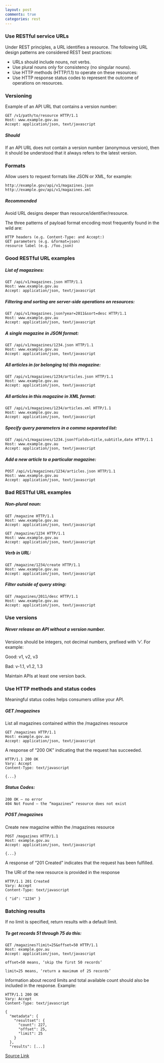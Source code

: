 ```yaml
---
layout: post
comments: true
categories: rest
---
```




### Use RESTful service URLs

Under REST principles, a URL identifies a resource. The following URL design patterns are considered REST best practices:

- URLs should include nouns, not verbs.
- Use plural nouns only for consistency (no singular nouns).
- Use HTTP methods (HTTP/1.1) to operate on these resources:
- Use HTTP response status codes to represent the outcome of operations on resources.

### Versioning

Example of an API URL that contains a version number:

```
GET /v1/path/to/resource HTTP/1.1
Host: www.example.gov.au
Accept: application/json, text/javascript
```

##### Should
If an API URL does not contain a version number (anonymous version), then it should be understood that it always refers to the latest version.

### Formats
Allow users to request formats like JSON or XML, for example:
```
http://example.gov/api/v1/magazines.json
http://example.gov/api/v1/magazines.xml
```
##### Recommended
Avoid URL designs deeper than resource/identifier/resource.

The three patterns of payload format encoding most frequently found in the wild are:

```
HTTP headers (e.g. Content-Type: and Accept:)
GET parameters (e.g. &format=json)
resource label (e.g. /foo.json)
```

### Good RESTful URL examples

##### List of magazines:

```
GET /api/v1/magazines.json HTTP/1.1
Host: www.example.gov.au
Accept: application/json, text/javascript
```

##### Filtering and sorting are server-side operations on resources:

```
GET /api/v1/magazines.json?year=2011&sort=desc HTTP/1.1
Host: www.example.gov.au
Accept: application/json, text/javascript
```

##### A single magazine in JSON format:

```
GET /api/v1/magazines/1234.json HTTP/1.1
Host: www.example.gov.au
Accept: application/json, text/javascript
```

##### All articles in (or belonging to) this magazine:

```
GET /api/v1/magazines/1234/articles.json HTTP/1.1
Host: www.example.gov.au
Accept: application/json, text/javascript
```

##### All articles in this magazine in XML format:

```
GET /api/v1/magazines/1234/articles.xml HTTP/1.1
Host: www.example.gov.au
Accept: application/json, text/javascript
```

##### Specify query parameters in a comma separated list:

```
GET /api/v1/magazines/1234.json?fields=title,subtitle,date HTTP/1.1
Host: www.example.gov.au
Accept: application/json, text/javascript
```

##### Add a new article to a particular magazine:

```
POST /api/v1/magazines/1234/articles.json HTTP/1.1
Host: www.example.gov.au
Accept: application/json, text/javascript
```

### Bad RESTful URL examples

##### Non-plural noun:

```
GET /magazine HTTP/1.1
Host: www.example.gov.au
Accept: application/json, text/javascript
```

```
GET /magazine/1234 HTTP/1.1
Host: www.example.gov.au
Accept: application/json, text/javascript
```

##### Verb in URL:

```
GET /magazine/1234/create HTTP/1.1
Host: www.example.gov.au
Accept: application/json, text/javascript
```

##### Filter outside of query string:

```
GET /magazines/2011/desc HTTP/1.1
Host: www.example.gov.au
Accept: application/json, text/javascript
```


### Use versions

##### Never release an API without a version number.

Versions should be integers, not decimal numbers, prefixed with ‘v’. For example:

Good: v1, v2, v3

Bad: v-1.1, v1.2, 1.3

Maintain APIs at least one version back.


### Use HTTP methods and status codes

Meaningful status codes helps consumers utilise your API.

##### GET /magazines
List all magazines contained within the /magazines resource

```
GET /magazines HTTP/1.1
Host: example.gov.au
Accept: application/json, text/javascript
```

A response of “200 OK” indicating that the request has succeeded.

```
HTTP/1.1 200 OK
Vary: Accept
Content-Type: text/javascript

{...}
```

##### Status Codes:	

```
200 OK – no error
404 Not Found – the “magazines” resource does not exist
```

##### POST /magazines

Create new magazine within the /magazines resource

```
POST /magazines HTTP/1.1
Host: example.gov.au
Accept: application/json, text/javascript

{...}
```

A response of “201 Created” indicates that the request has been fulfilled.

The URI of the new resource is provided in the response

```
HTTP/1.1 201 Created
Vary: Accept
Content-Type: text/javascript

{ "id": "1234" }
```

### Batching results

If no limit is specified, return results with a default limit.

##### To get records 51 through 75 do this:

```
GET /magazines?limit=25&offset=50 HTTP/1.1
Host: example.gov.au
Accept: application/json, text/javascript

offset=50 means, ‘skip the first 50 records’

limit=25 means, ‘return a maximum of 25 records’
```


Information about record limits and total available count should also be included in the response. Example:

```
HTTP/1.1 200 OK
Vary: Accept
Content-Type: text/javascript

{
  "metadata": {
    "resultset": {
      "count": 227,
      "offset": 25,
      "limit": 25
    }
  },
  "results": [...]
```

[Source Link](http://apiguide.readthedocs.io/en/latest/build_and_publish/index.html)

